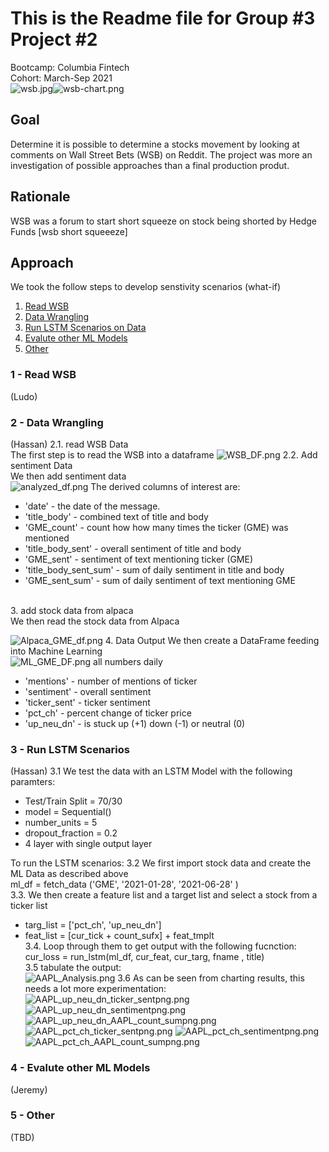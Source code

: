 # This is the Readme file for Group #3 Project #2
Bootcamp: Columbia Fintech<br>
Cohort: March-Sep 2021<br>
![wsb.jpg](wsb.jpg)![wsb-chart.png](wsb-chart.png)
## Goal
Determine it is possible to determine a stocks movement by looking at comments on Wall Street Bets (WSB) on Reddit. The project was more an investigation of possible approaches than a final production produt.
## Rationale
WSB was a forum to start short squeeze on stock being shorted by Hedge Funds
[wsb short squeeeze]
## Approach
We took the follow steps to develop senstivity scenarios (what-if)
1. [Read WSB](#1---Read-WSB)
2. [Data Wrangling](#2---Data-Wrangling)
3. [Run LSTM Scenarios on Data](#3---Run-LSTM-Scenarios)
4. [Evalute other ML Models](#4---Evalute-other-ML-Models)
5. [Other](#5---Other)


### 1 - Read WSB
(Ludo)

### 2 - Data Wrangling
(Hassan)
2.1. read WSB Data<br>
The first step is to read the WSB into a dataframe
![WSB_DF.png](WSB_DF.png)
2.2. Add sentiment Data <br>
We then add sentiment data <br>
![analyzed_df.png](analyzed_df.png)
The derived columns of interest are:<br>
* 'date' - the date of the message.<br>
* 'title_body' - combined text of title and body
* 'GME_count' - count how how many times the ticker (GME) was mentioned <br>
* 'title_body_sent' - overall sentiment of title and body<br>
* 'GME_sent' - sentiment of text mentioning ticker (GME) <br>
* 'title_body_sent_sum' - sum of daily sentiment in title and body<br>
* 'GME_sent_sum' - sum of daily sentiment of text mentioning GME<br>

<br>
3. add stock data from alpaca<br>
We then read the stock data from Alpaca

![Alpaca_GME_df.png](Alpaca_GME_df.png)
4. Data Output
We then create a DataFrame feeding into Machine Learning<br>
![ML_GME_DF.png](ML_GME_DF.png)
all numbers daily 
* 'mentions' - number of mentions of ticker
* 'sentiment' - overall sentiment
* 'ticker_sent' - ticker sentiment
* 'pct_ch' - percent change of ticker price
* 'up_neu_dn' - is stuck up (+1) down (-1) or neutral (0)

### 3 - Run LSTM Scenarios
(Hassan)
3.1 We test the data with an LSTM Model with the following paramters:<br>
* Test/Train Split = 70/30
* model = Sequential()
* number_units = 5
* dropout_fraction = 0.2
* 4 layer with single output layer

To run the LSTM scenarios:
3.2 We first import stock data and create the ML Data as described above<br>
ml_df = fetch_data ('GME', '2021-01-28', '2021-06-28' )<br>
3.3. We then create a feature list and a target list and select a stock from a ticker list<br>
* targ_list = ['pct_ch', 'up_neu_dn']<br>
* feat_list = [cur_tick + count_sufx] + feat_tmplt<br>
3.4. Loop through them to get output with the following fucnction:<br>
cur_loss = run_lstm(ml_df, cur_feat, cur_targ, fname , title)<br>
3.5 tabulate the output:<br> 
![AAPL_Analysis.png](AAPL_Analysis.png)
3.6 As can be seen from charting results, this needs a lot more experimentation:
![AAPL_up_neu_dn_ticker_sentpng.png](AAPL_up_neu_dn_ticker_sentpng.png)
![AAPL_up_neu_dn_sentimentpng.png](AAPL_up_neu_dn_sentimentpng.png)
![AAPL_up_neu_dn_AAPL_count_sumpng.png](AAPL_up_neu_dn_AAPL_count_sumpng.png)
![AAPL_pct_ch_ticker_sentpng.png](AAPL_pct_ch_ticker_sentpng.png)
![AAPL_pct_ch_sentimentpng.png](AAPL_pct_ch_sentimentpng.png)
![AAPL_pct_ch_AAPL_count_sumpng.png](AAPL_pct_ch_AAPL_count_sumpng.png)

### 4 - Evalute other ML Models
(Jeremy)

### 5 - Other
(TBD)
